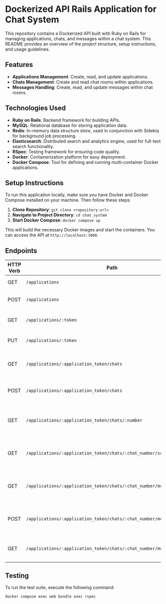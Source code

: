 # Dockerized API Rails Application for Chat System

This repository contains a Dockerized API built with Ruby on Rails for managing applications, chats, and messages within a chat system. This README provides an overview of the project structure, setup instructions, and usage guidelines.

## Features

- **Applications Management**: Create, read, and update applications.
- **Chats Management**: Create and read chat rooms within applications.
- **Messages Handling**: Create, read, and update messages within chat rooms.

## Technologies Used

- **Ruby on Rails**: Backend framework for building APIs.
- **MySQL**: Relational database for storing application data.
- **Redis**: In-memory data structure store, used in conjunction with Sidekiq for background job processing.
- **Elasticsearch**: Distributed search and analytics engine, used for full-text search functionality.
- **RSpec**: Testing framework for ensuring code quality.
- **Docker**: Containerization platform for easy deployment.
- **Docker Compose**: Tool for defining and running multi-container Docker applications.

## Setup Instructions

To run this application locally, make sure you have Docker and Docker Compose installed on your machine. Then follow these steps:

1. **Clone Repository**: `git clone <repository-url>`
2. **Navigate to Project Directory**: `cd chat_system`
3. **Start Docker Compose**: `docker compose up`

This will build the necessary Docker images and start the containers. You can access the API at `http://localhost:3000`.

## Endpoints

| HTTP Verb | Path                                                                                   | Description                                                         | Parameters                           |
|-----------|----------------------------------------------------------------------------------------|---------------------------------------------------------------------|--------------------------------------|
| GET       | `/applications`                                                                         | Retrieve all applications.                                         |                                      |
| POST      | `/applications`                                                                         | Create a new application.                                          |                                      |
| GET       | `/applications/:token`                                                                  | Retrieve a specific application.                                   | `token`                              |
| PUT       | `/applications/:token`                                                                  | Update a specific application.                                     | `token`                              |
| GET       | `/applications/:application_token/chats`                                                | Retrieve all chats for a specific application.                    | `application_token`                  |
| POST      | `/applications/:application_token/chats`                                                | Create a new chat for a specific application.                     | `application_token`                  |
| GET       | `/applications/:application_token/chats/:number`                                         | Retrieve a specific chat for a specific application.              | `application_token`, `number`        |
| GET       | `/applications/:application_token/chats/:chat_number/search`                            | Search for messages within a specific chat.                       | `application_token`, `chat_number`   |
| GET       | `/applications/:application_token/chats/:chat_number/messages`                         | Retrieve all messages for a specific chat.                        | `application_token`, `chat_number`   |
| POST      | `/applications/:application_token/chats/:chat_number/messages`                         | Create a new message in a specific chat.                          | `application_token`, `chat_number`   |
| GET       | `/applications/:application_token/chats/:chat_number/messages/:number`                 | Retrieve a specific message in a chat.                            | `application_token`, `chat_number`, `number` |

## Testing

To run the test suite, execute the following command:

```bash
docker compose exec web bundle exec rspec
```